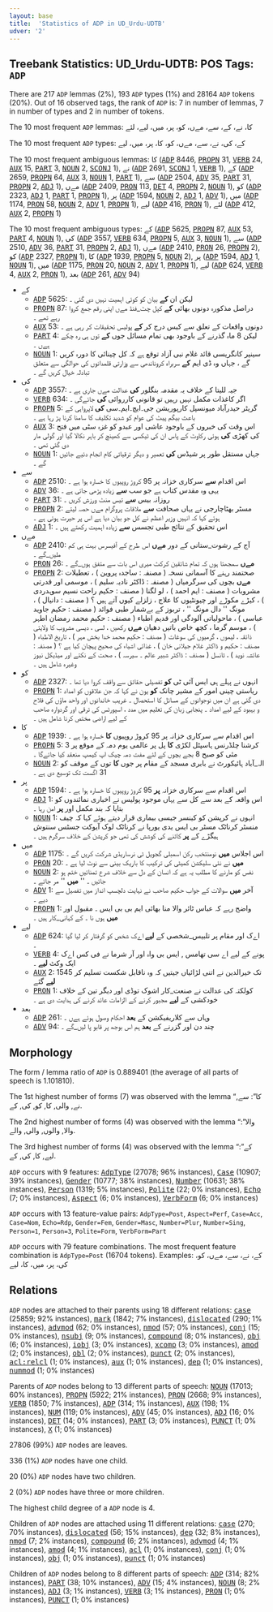 ```yaml
---
layout: base
title:  'Statistics of ADP in UD_Urdu-UDTB'
udver: '2'
---
```


## Treebank Statistics: UD_Urdu-UDTB: POS Tags: `ADP`

There are 217 `ADP` lemmas (2%), 193 `ADP` types (1%) and 28164 `ADP` tokens (20%).
Out of 16 observed tags, the rank of `ADP` is: 7 in number of lemmas, 7 in number of types and 2 in number of tokens.

The 10 most frequent `ADP` lemmas: کا، نے، کے، سے، مےں، کو، پر، میں، لیے، لئے

The 10 most frequent `ADP` types:  کے، کی، نے، سے، مےں، کو، کا، پر، میں، لیے

The 10 most frequent ambiguous lemmas: کا (<tt><a href="ur_udtb-pos-ADP.html">ADP</a></tt> 8446, <tt><a href="ur_udtb-pos-PROPN.html">PROPN</a></tt> 31, <tt><a href="ur_udtb-pos-VERB.html">VERB</a></tt> 24, <tt><a href="ur_udtb-pos-AUX.html">AUX</a></tt> 15, <tt><a href="ur_udtb-pos-PART.html">PART</a></tt> 3, <tt><a href="ur_udtb-pos-NOUN.html">NOUN</a></tt> 2, <tt><a href="ur_udtb-pos-SCONJ.html">SCONJ</a></tt> 1), نے (<tt><a href="ur_udtb-pos-ADP.html">ADP</a></tt> 2691, <tt><a href="ur_udtb-pos-SCONJ.html">SCONJ</a></tt> 1, <tt><a href="ur_udtb-pos-VERB.html">VERB</a></tt> 1), کے (<tt><a href="ur_udtb-pos-ADP.html">ADP</a></tt> 2659, <tt><a href="ur_udtb-pos-PROPN.html">PROPN</a></tt> 64, <tt><a href="ur_udtb-pos-AUX.html">AUX</a></tt> 3, <tt><a href="ur_udtb-pos-NOUN.html">NOUN</a></tt> 1, <tt><a href="ur_udtb-pos-PART.html">PART</a></tt> 1), سے (<tt><a href="ur_udtb-pos-ADP.html">ADP</a></tt> 2504, <tt><a href="ur_udtb-pos-ADV.html">ADV</a></tt> 35, <tt><a href="ur_udtb-pos-PART.html">PART</a></tt> 31, <tt><a href="ur_udtb-pos-PROPN.html">PROPN</a></tt> 2, <tt><a href="ur_udtb-pos-ADJ.html">ADJ</a></tt> 1), مےں (<tt><a href="ur_udtb-pos-ADP.html">ADP</a></tt> 2409, <tt><a href="ur_udtb-pos-PRON.html">PRON</a></tt> 113, <tt><a href="ur_udtb-pos-DET.html">DET</a></tt> 4, <tt><a href="ur_udtb-pos-PROPN.html">PROPN</a></tt> 2, <tt><a href="ur_udtb-pos-NOUN.html">NOUN</a></tt> 1), کو (<tt><a href="ur_udtb-pos-ADP.html">ADP</a></tt> 2323, <tt><a href="ur_udtb-pos-ADJ.html">ADJ</a></tt> 1, <tt><a href="ur_udtb-pos-PART.html">PART</a></tt> 1, <tt><a href="ur_udtb-pos-PROPN.html">PROPN</a></tt> 1), پر (<tt><a href="ur_udtb-pos-ADP.html">ADP</a></tt> 1594, <tt><a href="ur_udtb-pos-NOUN.html">NOUN</a></tt> 2, <tt><a href="ur_udtb-pos-ADJ.html">ADJ</a></tt> 1, <tt><a href="ur_udtb-pos-ADV.html">ADV</a></tt> 1), میں (<tt><a href="ur_udtb-pos-ADP.html">ADP</a></tt> 1174, <tt><a href="ur_udtb-pos-PRON.html">PRON</a></tt> 58, <tt><a href="ur_udtb-pos-NOUN.html">NOUN</a></tt> 2, <tt><a href="ur_udtb-pos-ADV.html">ADV</a></tt> 1, <tt><a href="ur_udtb-pos-PROPN.html">PROPN</a></tt> 1), لیے (<tt><a href="ur_udtb-pos-ADP.html">ADP</a></tt> 416, <tt><a href="ur_udtb-pos-PRON.html">PRON</a></tt> 1), لئے (<tt><a href="ur_udtb-pos-ADP.html">ADP</a></tt> 412, <tt><a href="ur_udtb-pos-AUX.html">AUX</a></tt> 2, <tt><a href="ur_udtb-pos-PROPN.html">PROPN</a></tt> 1)

The 10 most frequent ambiguous types:  کے (<tt><a href="ur_udtb-pos-ADP.html">ADP</a></tt> 5625, <tt><a href="ur_udtb-pos-PROPN.html">PROPN</a></tt> 87, <tt><a href="ur_udtb-pos-AUX.html">AUX</a></tt> 53, <tt><a href="ur_udtb-pos-PART.html">PART</a></tt> 4, <tt><a href="ur_udtb-pos-NOUN.html">NOUN</a></tt> 1), کی (<tt><a href="ur_udtb-pos-ADP.html">ADP</a></tt> 3557, <tt><a href="ur_udtb-pos-VERB.html">VERB</a></tt> 634, <tt><a href="ur_udtb-pos-PROPN.html">PROPN</a></tt> 5, <tt><a href="ur_udtb-pos-AUX.html">AUX</a></tt> 3, <tt><a href="ur_udtb-pos-NOUN.html">NOUN</a></tt> 1), سے (<tt><a href="ur_udtb-pos-ADP.html">ADP</a></tt> 2510, <tt><a href="ur_udtb-pos-ADV.html">ADV</a></tt> 36, <tt><a href="ur_udtb-pos-PART.html">PART</a></tt> 31, <tt><a href="ur_udtb-pos-PROPN.html">PROPN</a></tt> 2, <tt><a href="ur_udtb-pos-ADJ.html">ADJ</a></tt> 1), مےں (<tt><a href="ur_udtb-pos-ADP.html">ADP</a></tt> 2410, <tt><a href="ur_udtb-pos-PRON.html">PRON</a></tt> 26, <tt><a href="ur_udtb-pos-PROPN.html">PROPN</a></tt> 2), کو (<tt><a href="ur_udtb-pos-ADP.html">ADP</a></tt> 2327, <tt><a href="ur_udtb-pos-PROPN.html">PROPN</a></tt> 1), کا (<tt><a href="ur_udtb-pos-ADP.html">ADP</a></tt> 1939, <tt><a href="ur_udtb-pos-PROPN.html">PROPN</a></tt> 5, <tt><a href="ur_udtb-pos-NOUN.html">NOUN</a></tt> 2), پر (<tt><a href="ur_udtb-pos-ADP.html">ADP</a></tt> 1594, <tt><a href="ur_udtb-pos-ADJ.html">ADJ</a></tt> 1, <tt><a href="ur_udtb-pos-NOUN.html">NOUN</a></tt> 1), میں (<tt><a href="ur_udtb-pos-ADP.html">ADP</a></tt> 1175, <tt><a href="ur_udtb-pos-PRON.html">PRON</a></tt> 20, <tt><a href="ur_udtb-pos-NOUN.html">NOUN</a></tt> 2, <tt><a href="ur_udtb-pos-ADV.html">ADV</a></tt> 1, <tt><a href="ur_udtb-pos-PROPN.html">PROPN</a></tt> 1), لیے (<tt><a href="ur_udtb-pos-ADP.html">ADP</a></tt> 624, <tt><a href="ur_udtb-pos-VERB.html">VERB</a></tt> 4, <tt><a href="ur_udtb-pos-AUX.html">AUX</a></tt> 2, <tt><a href="ur_udtb-pos-PRON.html">PRON</a></tt> 1), بعد (<tt><a href="ur_udtb-pos-ADP.html">ADP</a></tt> 261, <tt><a href="ur_udtb-pos-ADV.html">ADV</a></tt> 94)


* کے
  * <tt><a href="ur_udtb-pos-ADP.html">ADP</a></tt> 5625: لیکن ان <b>کے</b> بیان کو کوئی اہمیت نہیں دی گئی ۔
  * <tt><a href="ur_udtb-pos-PROPN.html">PROPN</a></tt> 87: دراصل مذکورہ دونوں بھائی <b>کے</b> کپل چٹ_فنڈ مےں اپنی رقم جمع کروا رہے تھے ۔
  * <tt><a href="ur_udtb-pos-AUX.html">AUX</a></tt> 53: دونوں واقعات کے تعلق سے کیس درج کر <b>کے</b> پولیس تحقیقات کر رہی ہے ۔
  * <tt><a href="ur_udtb-pos-PART.html">PART</a></tt> 4: لیکن 8 ماہ گذرنے کے باوجود بھی تمام مسائل جوں <b>کے</b> توں ہی رہ چکے ہےں ۔
  * <tt><a href="ur_udtb-pos-NOUN.html">NOUN</a></tt> 1: سینیر کانگریسی قائد غلام نبی آزاد توقع ہے کہ کل چینائی کا دورہ کریں گے ، جہاں وہ ڈی ایم <b>کے</b> سربراہ کروناندھی سے وزارتی قلمدانوں کی حوالگی سے متعلق تبادلہ خیال کریں گے ۔
* کی
  * <tt><a href="ur_udtb-pos-ADP.html">ADP</a></tt> 3557: جیہ للیتا کے خلاف یہ مقدمہ بنگلور <b>کی</b> عدالت مےں جاری ہے ۔
  * <tt><a href="ur_udtb-pos-VERB.html">VERB</a></tt> 634: اگر کاغذات مکمل نہیں رہیں تو قانونی کارروائی <b>کی</b> جائےگی ۔
  * <tt><a href="ur_udtb-pos-PROPN.html">PROPN</a></tt> 5: گریٹر حیدرآباد میونسپل کارپوریشن جی۔ایچ۔ایم۔سی <b>کی</b> لاپرواہی کے باعث بیگم پیٹ کی عوام کو شدید تکلیف کا سامنا کرنا پڑ رہا ہے ۔
  * <tt><a href="ur_udtb-pos-AUX.html">AUX</a></tt> 3: اس وقت کی خبروں کے باوجود عاشی اور عبدو کو غزہ سٹی میں فتح کی کھڑی <b>کی</b> ہوئی رکاوٹ کے پاس ان کی ٹیکسی سے کھینچ کر باہر نکالا گیا اور گولی مار دی گئی تھی ۔
  * <tt><a href="ur_udtb-pos-NOUN.html">NOUN</a></tt> 1: جہاں مستقل طور پر شیڈس <b>کی</b> تعمیر و دیگر ترقیاتی کام انجام دئیے جائیں گے ۔
* سے
  * <tt><a href="ur_udtb-pos-ADP.html">ADP</a></tt> 2510: اس اقدام <b>سے</b> سرکاری خزانہ پر 95 کروڑ روپیوں کا خسارہ ہوا ہے ۔
  * <tt><a href="ur_udtb-pos-ADV.html">ADV</a></tt> 36: یہی وہ مقدس کتاب ہے جو سب <b>سے</b> زیادہ پڑھی جاتی ہے ۔
  * <tt><a href="ur_udtb-pos-PART.html">PART</a></tt> 31: روزانہ بیس <b>سے</b> تیس منٹ ورزش کریں ۔
  * <tt><a href="ur_udtb-pos-PROPN.html">PROPN</a></tt> 2: مسٹر بھٹاچارجی نے یہاں صحافت <b>سے</b> ملاقات پروگرام مےں حصہ لیتے ہوئے کہا کہ انہیں وزیر اعظم نے کل جو بیان دیا ہے اس پر حیرت ہوئی ہے ۔
  * <tt><a href="ur_udtb-pos-ADJ.html">ADJ</a></tt> 1: اس تحقیق کے نتائج طبی تجسس <b>سے</b> زیادہ اہمیت رکھتے ہیں ۔
* مےں
  * <tt><a href="ur_udtb-pos-ADP.html">ADP</a></tt> 2410: آج کے رشوت_ستانی کے دور <b>مےں</b> اس طرح کے آفیسرس بہت ہی کم ملیں_گے ۔
  * <tt><a href="ur_udtb-pos-PRON.html">PRON</a></tt> 26: <b>مےں</b> سمجھتا ہوں کہ تمام شائقین کرکٹ میری اس بات سے متفق ہوں_گے ۔
  * <tt><a href="ur_udtb-pos-PROPN.html">PROPN</a></tt> 2: صحتمند رہنے کا آسمانی نسخہ ( مصنفہ : ساجدہ پروین ) ، تعطیلات <b>مےں</b> بچوں کی سرگرمیاں ( مصنفہ : ڈاکٹر نادیہ سلیم ) ، موسمی اور قدرتی مشروبات ( مصنف : ایم احمد ) ، لو لگنا ( مصنف : حکیم راحت نسیم سوہدردی ) ، کیڑے مکوڑے اور چیونٹیوں کا علاج ، زلزلے کیوں آتے ہیں ؟ ( مصنف : دانیال ) ، مونگ '' دال مونگ '' ، تربوز کے بےشمار طبی فوائد ( مصنف : حکیم جاوید عباسی ) ، ماحولیاتی آلودگی اور قدیم اطباء ( مصنف : حکیم محمد رمضان اطہر ) ، موسم گرما ، کچھ خاص باتیں دھیان <b>مےں</b> رکھیں ، لسی ، دیسی مشروب کا ولایتی ذائقہ ، لیموں ، گرمیوں کی سوغات ( مصنف : حکیم محمد خدا بخش مہر ) ، تاریخ الاطباء ( مصنف : حکیم و ڈاکٹر غلام جیلانی خان ) ، غذائی اشیاء کی صحیح پہچان کیا ہے ؟ ( مصنفہ : عائشہ نوید ) ، ٹانسل ( مصنف : ڈاکٹر شبیر عالم ۔ سیرسہ ) ، صحت کے نکتے اور میڈیکل نیوز وغیرہ شامل ہیں ۔
* کو
  * <tt><a href="ur_udtb-pos-ADP.html">ADP</a></tt> 2327: انہوں نے پہلے ہی ایس آئی ٹی <b>کو</b> تفصیلی حقائق سے واقف کروا دیا تھا ۔
  * <tt><a href="ur_udtb-pos-PROPN.html">PROPN</a></tt> 1: ریاستی چینی امور کے مشیر چانک <b>کو</b> یون نے کہا کہ جن علاقوں کو امداد دی گئی ہے ان میں نوجوانوں کے مسائل کا استحصال ۔ غریب خاندانوں اور واحد ماؤں کی فلاح و بہبود کے لیے امداد ۔ پنجابی زبان کی تعلیم میں مدد ، اسپورٹس کی ترقی اور گردوارہ صاحب کے لیے اراضی مختص کرنا شامل ہیں ۔
* کا
  * <tt><a href="ur_udtb-pos-ADP.html">ADP</a></tt> 1939: اس اقدام سے سرکاری خزانہ پر 95 کروڑ روپیوں <b>کا</b> خسارہ ہوا ہے ۔
  * <tt><a href="ur_udtb-pos-PROPN.html">PROPN</a></tt> 5: کرشنا چلڈرنس ہاسپٹل لکڑی <b>کا</b> پل پر عالمی یوم دمہ کے موقع پر 3 مئی کو صبح 8 بجے بچوں کے لئے مفت دمہ چیک اپ کیمپ منعقد کیا جائےگا ۔
  * <tt><a href="ur_udtb-pos-NOUN.html">NOUN</a></tt> 2: الہ_آباد ہائیکورٹ نے بابری مسجد کے مقام پر جوں <b>کا</b> توں کے موقف کو 31 اگست تک توسیع دی ہے ۔
* پر
  * <tt><a href="ur_udtb-pos-ADP.html">ADP</a></tt> 1594: اس اقدام سے سرکاری خزانہ <b>پر</b> 95 کروڑ روپیوں کا خسارہ ہوا ہے ۔
  * <tt><a href="ur_udtb-pos-ADJ.html">ADJ</a></tt> 1: اس واقعہ کے بعد سے کل سے یہاں موجود پولیس نے اخباری نمائندوں کو بتایا کہ بند مکمل اور <b>پر</b> امن رہا ۔
  * <tt><a href="ur_udtb-pos-NOUN.html">NOUN</a></tt> 1: انہوں نے کرپشن کو کینسر جیسی بیماری قرار دیتے ہوئے کہا کہ چیف منسٹر کرناٹک مسٹر بی ایس یدی یورپا نے کرناٹک لوک آیوکت جسٹس سنتوش ہیگڑے کے <b>پر</b> کاٹنے کی کوشش کی تھی جو کرپشن کے خلاف سرگرم ہیں ۔
* میں
  * <tt><a href="ur_udtb-pos-ADP.html">ADP</a></tt> 1175: اس اجلاس <b>میں</b> نومنتخب رکن اسمبلی گجویل ٹی نرساریڈی شرکت کریں گے ۔
  * <tt><a href="ur_udtb-pos-PRON.html">PRON</a></tt> 20: <b>میں</b> نے نئی سلیکشن کمیٹی کی ترکیب کا باریک بینی سے نوٹ لیا ہے ۔
  * <tt><a href="ur_udtb-pos-NOUN.html">NOUN</a></tt> 2: نفس کو مارنے کا مطلب یہ ہے کہ انسان کے دل سے خلاف شرع تمنائیں ختم ہو جائیں ۔ '' <b>میں</b> '' مر جائے ۔
  * <tt><a href="ur_udtb-pos-ADV.html">ADV</a></tt> 1: آخر <b>میں</b> سوالات کے جواب حکیم صاحب نے نہایت دلچسپ انداز میں تفصیل سے دیے ۔
  * <tt><a href="ur_udtb-pos-PROPN.html">PROPN</a></tt> 1: واضح رہے کہ عباس ٹائر والا منا بھائی ایم بی بی ایس ۔ مقبول اور <b>میں</b> ہوں نا ۔ کے کہانی_کار ہیں ۔
* لیے
  * <tt><a href="ur_udtb-pos-ADP.html">ADP</a></tt> 624: اےک اور مقام پر تلبیس_شخصی کے <b>لیے</b> اےک شخص کو گرفتار کر لیا گیا ۔
  * <tt><a href="ur_udtb-pos-VERB.html">VERB</a></tt> 4: پونے کے لیے اے سی تھامس , ایس بی واہ اور آر شرما نے فی کس اےک ایک وکٹ <b>لیے</b> ۔
  * <tt><a href="ur_udtb-pos-AUX.html">AUX</a></tt> 2: 1545 تک خیرالدین نے اتنی لڑائیاں جیتیں کہ وہ ناقابل شکست تسلیم کر <b>لیے</b> گئے
  * <tt><a href="ur_udtb-pos-PRON.html">PRON</a></tt> 1: کولکتہ کی عدالت نے صنعت_کار اشوک توڈی اور دیگر تین کے خلاف خودکشی کے <b>لیے</b> مجبور کرنے کے الزامات عائد کرنے کی ہدایت دی ہے ۔
* بعد
  * <tt><a href="ur_udtb-pos-ADP.html">ADP</a></tt> 261: وہاں سے کلاریفیکشن کے <b>بعد</b> احکام وصول ہوئے ہےں ۔
  * <tt><a href="ur_udtb-pos-ADV.html">ADV</a></tt> 94: چند دن اور گزرنے کے <b>بعد</b> ہم اس بوجھ پر قابو پا لیں_گے ۔

## Morphology

The form / lemma ratio of `ADP` is 0.889401 (the average of all parts of speech is 1.101810).

The 1st highest number of forms (7) was observed with the lemma “کا”: سے, نے, والی, کا, کو, کی, کے.

The 2nd highest number of forms (4) was observed with the lemma “والا”: والا, والوں, والی, والے.

The 3rd highest number of forms (4) was observed with the lemma “کے”: لیے, کا, کی, کے.

`ADP` occurs with 9 features: <tt><a href="ur_udtb-feat-AdpType.html">AdpType</a></tt> (27078; 96% instances), <tt><a href="ur_udtb-feat-Case.html">Case</a></tt> (10907; 39% instances), <tt><a href="ur_udtb-feat-Gender.html">Gender</a></tt> (10777; 38% instances), <tt><a href="ur_udtb-feat-Number.html">Number</a></tt> (10631; 38% instances), <tt><a href="ur_udtb-feat-Person.html">Person</a></tt> (1319; 5% instances), <tt><a href="ur_udtb-feat-Polite.html">Polite</a></tt> (22; 0% instances), <tt><a href="ur_udtb-feat-Echo.html">Echo</a></tt> (7; 0% instances), <tt><a href="ur_udtb-feat-Aspect.html">Aspect</a></tt> (6; 0% instances), <tt><a href="ur_udtb-feat-VerbForm.html">VerbForm</a></tt> (6; 0% instances)

`ADP` occurs with 13 feature-value pairs: `AdpType=Post`, `Aspect=Perf`, `Case=Acc`, `Case=Nom`, `Echo=Rdp`, `Gender=Fem`, `Gender=Masc`, `Number=Plur`, `Number=Sing`, `Person=1`, `Person=3`, `Polite=Form`, `VerbForm=Part`

`ADP` occurs with 79 feature combinations.
The most frequent feature combination is `AdpType=Post` (16704 tokens).
Examples: کے، نے، سے، مےں، کو، کی، پر، میں، کا، لیے


## Relations

`ADP` nodes are attached to their parents using 18 different relations: <tt><a href="ur_udtb-dep-case.html">case</a></tt> (25859; 92% instances), <tt><a href="ur_udtb-dep-mark.html">mark</a></tt> (1842; 7% instances), <tt><a href="ur_udtb-dep-dislocated.html">dislocated</a></tt> (290; 1% instances), <tt><a href="ur_udtb-dep-advmod.html">advmod</a></tt> (62; 0% instances), <tt><a href="ur_udtb-dep-nmod.html">nmod</a></tt> (57; 0% instances), <tt><a href="ur_udtb-dep-conj.html">conj</a></tt> (15; 0% instances), <tt><a href="ur_udtb-dep-nsubj.html">nsubj</a></tt> (9; 0% instances), <tt><a href="ur_udtb-dep-compound.html">compound</a></tt> (8; 0% instances), <tt><a href="ur_udtb-dep-obj.html">obj</a></tt> (6; 0% instances), <tt><a href="ur_udtb-dep-iobj.html">iobj</a></tt> (3; 0% instances), <tt><a href="ur_udtb-dep-xcomp.html">xcomp</a></tt> (3; 0% instances), <tt><a href="ur_udtb-dep-amod.html">amod</a></tt> (2; 0% instances), <tt><a href="ur_udtb-dep-obl.html">obl</a></tt> (2; 0% instances), <tt><a href="ur_udtb-dep-punct.html">punct</a></tt> (2; 0% instances), <tt><a href="ur_udtb-dep-acl-relcl.html">acl:relcl</a></tt> (1; 0% instances), <tt><a href="ur_udtb-dep-aux.html">aux</a></tt> (1; 0% instances), <tt><a href="ur_udtb-dep-dep.html">dep</a></tt> (1; 0% instances), <tt><a href="ur_udtb-dep-nummod.html">nummod</a></tt> (1; 0% instances)

Parents of `ADP` nodes belong to 13 different parts of speech: <tt><a href="ur_udtb-pos-NOUN.html">NOUN</a></tt> (17013; 60% instances), <tt><a href="ur_udtb-pos-PROPN.html">PROPN</a></tt> (5922; 21% instances), <tt><a href="ur_udtb-pos-PRON.html">PRON</a></tt> (2668; 9% instances), <tt><a href="ur_udtb-pos-VERB.html">VERB</a></tt> (1850; 7% instances), <tt><a href="ur_udtb-pos-ADP.html">ADP</a></tt> (314; 1% instances), <tt><a href="ur_udtb-pos-AUX.html">AUX</a></tt> (198; 1% instances), <tt><a href="ur_udtb-pos-NUM.html">NUM</a></tt> (119; 0% instances), <tt><a href="ur_udtb-pos-ADV.html">ADV</a></tt> (45; 0% instances), <tt><a href="ur_udtb-pos-ADJ.html">ADJ</a></tt> (16; 0% instances), <tt><a href="ur_udtb-pos-DET.html">DET</a></tt> (14; 0% instances), <tt><a href="ur_udtb-pos-PART.html">PART</a></tt> (3; 0% instances), <tt><a href="ur_udtb-pos-PUNCT.html">PUNCT</a></tt> (1; 0% instances), <tt><a href="ur_udtb-pos-X.html">X</a></tt> (1; 0% instances)

27806 (99%) `ADP` nodes are leaves.

336 (1%) `ADP` nodes have one child.

20 (0%) `ADP` nodes have two children.

2 (0%) `ADP` nodes have three or more children.

The highest child degree of a `ADP` node is 4.

Children of `ADP` nodes are attached using 11 different relations: <tt><a href="ur_udtb-dep-case.html">case</a></tt> (270; 70% instances), <tt><a href="ur_udtb-dep-dislocated.html">dislocated</a></tt> (56; 15% instances), <tt><a href="ur_udtb-dep-dep.html">dep</a></tt> (32; 8% instances), <tt><a href="ur_udtb-dep-nmod.html">nmod</a></tt> (7; 2% instances), <tt><a href="ur_udtb-dep-compound.html">compound</a></tt> (6; 2% instances), <tt><a href="ur_udtb-dep-advmod.html">advmod</a></tt> (4; 1% instances), <tt><a href="ur_udtb-dep-amod.html">amod</a></tt> (4; 1% instances), <tt><a href="ur_udtb-dep-acl.html">acl</a></tt> (1; 0% instances), <tt><a href="ur_udtb-dep-conj.html">conj</a></tt> (1; 0% instances), <tt><a href="ur_udtb-dep-obj.html">obj</a></tt> (1; 0% instances), <tt><a href="ur_udtb-dep-punct.html">punct</a></tt> (1; 0% instances)

Children of `ADP` nodes belong to 8 different parts of speech: <tt><a href="ur_udtb-pos-ADP.html">ADP</a></tt> (314; 82% instances), <tt><a href="ur_udtb-pos-PART.html">PART</a></tt> (38; 10% instances), <tt><a href="ur_udtb-pos-ADV.html">ADV</a></tt> (15; 4% instances), <tt><a href="ur_udtb-pos-NOUN.html">NOUN</a></tt> (8; 2% instances), <tt><a href="ur_udtb-pos-ADJ.html">ADJ</a></tt> (3; 1% instances), <tt><a href="ur_udtb-pos-VERB.html">VERB</a></tt> (3; 1% instances), <tt><a href="ur_udtb-pos-PRON.html">PRON</a></tt> (1; 0% instances), <tt><a href="ur_udtb-pos-PUNCT.html">PUNCT</a></tt> (1; 0% instances)

